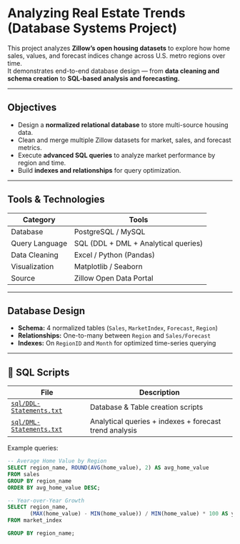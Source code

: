 # Analyzing Real Estate Trends (Database Systems Project)

This project analyzes **Zillow’s open housing datasets** to explore how home sales, values, and forecast indices change across U.S. metro regions over time.  
It demonstrates end-to-end database design — from **data cleaning and schema creation** to **SQL-based analysis and forecasting.**

---

## Objectives
- Design a **normalized relational database** to store multi-source housing data.
- Clean and merge multiple Zillow datasets for market, sales, and forecast metrics.
- Execute **advanced SQL queries** to analyze market performance by region and time.
- Build **indexes and relationships** for query optimization.

---

## Tools & Technologies
| Category | Tools |
|-----------|-------|
| Database | PostgreSQL / MySQL |
| Query Language | SQL (DDL + DML + Analytical queries) |
| Data Cleaning | Excel / Python (Pandas) |
| Visualization | Matplotlib / Seaborn |
| Source | Zillow Open Data Portal |

---

## Database Design

- **Schema:** 4 normalized tables (`Sales`, `MarketIndex`, `Forecast`, `Region`)
- **Relationships:** One-to-many between `Region` and `Sales/Forecast`
- **Indexes:** On `RegionID` and `Month` for optimized time-series querying

---

## 🧩 SQL Scripts

| File | Description |
|------|--------------|
| [`sql/DDL-Statements.txt`](sql/DDL-Statements.txt) | Database & Table creation scripts |
| [`sql/DML-Statements.txt`](sql/DML-Statements.txt) | Analytical queries + indexes + forecast trend analysis |

Example queries:
```sql
-- Average Home Value by Region
SELECT region_name, ROUND(AVG(home_value), 2) AS avg_home_value
FROM sales
GROUP BY region_name
ORDER BY avg_home_value DESC;

-- Year-over-Year Growth
SELECT region_name,
       (MAX(home_value) - MIN(home_value)) / MIN(home_value) * 100 AS yoy_growth
FROM market_index

GROUP BY region_name;
